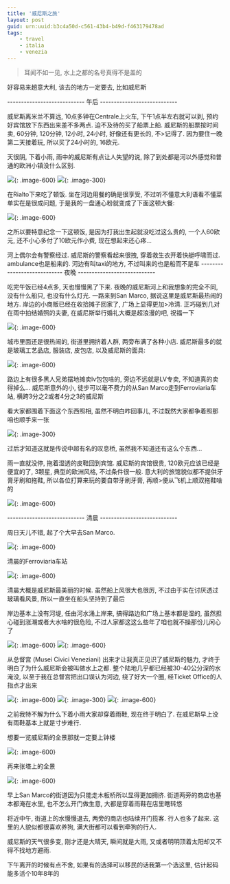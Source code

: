 ```yaml
---
title: '威尼斯之旅'
layout: post
guid: urn:uuid:b3c4a50d-c561-43b4-b49d-f463179478ad
tags:
    - travel
    - italia
    - venezia
---
```


> 耳闻不如一见, 水上之都的名号真得不是盖的                                                                                                                                                             

好容易来趟意大利, 该去的地方一定要去, 比如威尼斯

---------------------------- 午后 ----------------------------

威尼斯离米兰不算远, 10点多钟在Centrale上火车, 下午1点半左右就可以到, 预约好宾馆放下东西出来差不多两点. 迫不及待的买了船票上船. 威尼斯的船票按时间卖, 60分钟, 120分钟, 12小时, 24小时, 好像还有更长的, 不>记得了. 因为要住一晚第二天接着玩, 所以买了24小时的, 16欧元.

天很阴, 下着小雨, 雨中的威尼斯有点让人失望的说, 除了到处都是河以外感觉和普通的欧洲小镇没什么区别.

![](/media/files/2008/12/16/venezia-stop-in-rain.jpg){: .image-600}
![](/media/files/2008/12/16/venezia-river.jpg){: .image-300}

在Rialto下来吃了顿饭. 坐在河边用餐的确是很享受, 不过听不懂意大利语看不懂菜单实在是很成问题, 于是我的一盘通心粉就变成了下面这顿大餐:

![](/media/files/2008/12/16/venezia-lunch.jpg){: .image-600}

之所以要特意纪念一下这顿饭, 是因为打我出生起就没吃过这么贵的, 一个人60欧元, 还不小心多付了10欧元作小费, 现在想起来还心疼...

河上偶尔会有警察经过. 威尼斯的警察看起来很拽, 穿着救生衣开着快艇呼啸而过. ambulance也是船来的. 河边有叫taxi的地方, 不过叫来的也是船而不是车
---------------------------- 夜晚 ----------------------------

吃完午饭已经4点多, 天也慢慢黑了下来. 夜晚的威尼斯河上和我想象的完全不同, 没有什么船只, 也没有什么灯光. 一路来到San Marco, 据说这里是威尼斯最热闹的地方. 岸边的小商贩已经在收拾摊子回家了, 广场上显得更加>冷清. 正巧碰到几对在雨中拍结婚照的夫妻, 在威尼斯举行婚礼大概是超浪漫的吧, 祝福一下

![](/media/files/2008/12/16/venezia-wedding.jpg){: .image-600}

城市里面还是很热闹的, 街道里拥挤着人群, 两旁布满了各种小店. 威尼斯最多的就是玻璃工艺品店, 服装店, 皮包店, 以及威尼斯的面具:

![](/media/files/2008/12/16/venezia-mask.jpg){: .image-600}

路边上有很多黑人兄弟摆地摊卖lv包包啥的, 旁边不远就是LV专卖, 不知道真的卖得掉么...
威尼斯意外的小, 徒步可以毫不费力的从San Marco走到Ferroviaria车站, 横跨3分之2或者4分之3的威尼斯

看大家都围着下面这个东西照相, 虽然不明白咋回事儿, 不过既然大家都争着照那咱也顺手来一张

![](/media/files/2008/12/16/tanxiqiao.jpg){: .image-300}

过后才知道这就是传说中超有名的叹息桥, 虽然我不知道还有这么个东西...

雨一直就没停, 拖着湿透的皮鞋回到宾馆. 威尼斯的宾馆很贵, 120欧元应该已经是便宜的了, 3颗星, 典型的欧洲风格, 不过条件很一般. 意大利的旅馆貌似都不提供牙膏牙刷和拖鞋, 所以各位打算来玩的要自带牙刷牙膏, 再顺>便从飞机上顺双拖鞋啥的

![](/media/files/2008/12/16/venezia-hotel.jpg){: .image-600}

---------------------------- 清晨 ----------------------------

周日天儿不错, 起了个大早去San Marco.

![](/media/files/2008/12/16/venezia-stop-in-morning.jpg){: .image-600}

清晨的Ferroviaria车站

![](/media/files/2008/12/16/venezia-morning.jpg){: .image-600}

清晨大概是威尼斯最美丽的时候. 虽然船上风很大也很厉, 不过由于实在讨厌透过玻璃看风景, 所以一直坐在船头坚持到了最后

岸边基本上没有河堤, 任由河水涌上岸来, 搞得路边和广场上基本都是湿的, 虽然担心碰到涨潮或者大水啥的很危险, 不过人家都这这么些年了咱也就不操那份儿闲心了

![](/media/files/2008/12/16/venezia-beach.jpg){: .image-600}
![](/media/files/2008/12/16/venezia-in-water.jpg){: .image-600}

从总督宫 (Musei Civici Veneziani) 出来才让我真正见识了威尼斯的魅力, 才终于明白了为什么威尼斯会被叫做水上之都. 整个陆地几乎都已经被30-40公分深的水淹没, 以至于我在总督宫把出口误认为河边, 绕了好大一个圈, 
经Ticket Office的人指点才出来

![](/media/files/2008/12/16/venezia-in-water-02.jpg){: .image-600}
![](/media/files/2008/12/16/venezia-in-water-03.jpg){: .image-300}
![](/media/files/2008/12/16/venezia-in-water-04.jpg){: .image-600}

之前我特不解为什么下着小雨大家却穿着雨鞋, 现在终于明白了. 在威尼斯早上没有雨鞋基本上就是寸步难行.

想要一览威尼斯的全景那就一定要上钟楼

![](/media/files/2008/12/16/venezia-tower.jpg){: .image-600}

再来张塔上的全景

![](/media/files/2008/12/16/venezia.jpg){: .image-600}

早上San Marco的街道因为只能走木板桥所以显得更加拥挤. 街道两旁的商店也基本都淹在水里, 也不怎么开门做生意, 大都是穿着雨鞋在店里瞎转悠

将近中午, 街道上的水慢慢退去, 两旁的商店也陆续开门揽客. 行人也多了起来. 这里的人貌似都很喜欢养狗, 满大街都可以看到牵狗的行人.

威尼斯的天气很多变, 刚才还是大晴天, 瞬间就是大雨, 又或者明明顶着太阳却又不得不找地方避雨.

下午离开的时候有点不舍, 如果有的选择可以移民的话我第一个选这里, 估计起码能多活个10年8年的
